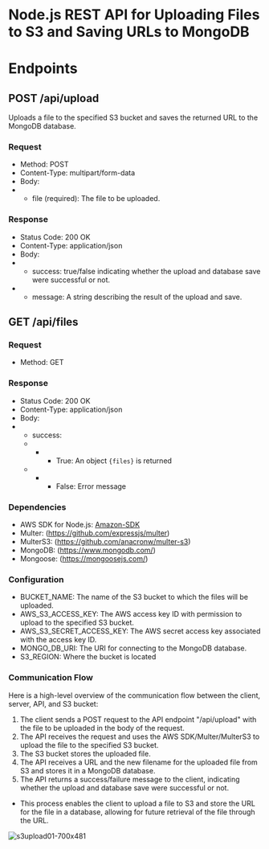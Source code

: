 # Node.js REST API for Uploading Files to S3 and Saving URLs to MongoDB

# Endpoints
## POST /api/upload

Uploads a file to the specified S3 bucket and saves the returned URL to the MongoDB database.
### Request
- Method: POST
- Content-Type: multipart/form-data 
- Body:
- - file (required): The file to be uploaded.

### Response
- Status Code: 200 OK
- Content-Type: application/json 
- Body:
- - success: true/false indicating whether the upload and database save were successful or not.
- - message: A string describing the result of the upload and save.

## GET /api/files
### Request
- Method: GET

### Response
 - Status Code: 200 OK
 - Content-Type: application/json
 - Body:
 - - success: 
   - - - True: An object `{files}` is returned 
   - - - False: Error message


### Dependencies

- AWS SDK for Node.js: [Amazon-SDK](https://aws.amazon.com/sdk-for-node-js/)
- Multer: (https://github.com/expressjs/multer)
- MulterS3: (https://github.com/anacronw/multer-s3)
- MongoDB: (https://www.mongodb.com/)
- Mongoose: (https://mongoosejs.com/)

### Configuration
- BUCKET_NAME: The name of the S3 bucket to which the files will be uploaded.
- AWS_S3_ACCESS_KEY: The AWS access key ID with permission to upload to
the specified S3 bucket.
- AWS_S3_SECRET_ACCESS_KEY: The AWS secret access key associated with the
access key ID.
- MONGO_DB_URI: The URI for connecting to the MongoDB database.
- S3_REGION: Where the bucket is located


### Communication Flow

Here is a high-level overview of the communication flow between the client, server, API, and S3 bucket:
1. The client sends a POST request to the API endpoint "/api/upload" with the file to be uploaded in the body of the request.
2. The API receives the request and uses the AWS SDK/Multer/MulterS3 to upload the file to the specified S3 bucket.
3. The S3 bucket stores the uploaded file.
4. The API receives a URL and the new filename for the uploaded file from S3 and stores it in a
MongoDB database.
5. The API returns a success/failure message to the client, indicating whether
the upload and database save were successful or not.

- This process enables the client to upload a file to S3 and store the URL for the file in a database, allowing for future retrieval of the file through the URL.


![s3upload01-700x481](https://user-images.githubusercontent.com/104788395/217636591-0f8edc07-65f7-4f6e-afcd-dd3cf4e93290.jpeg)
